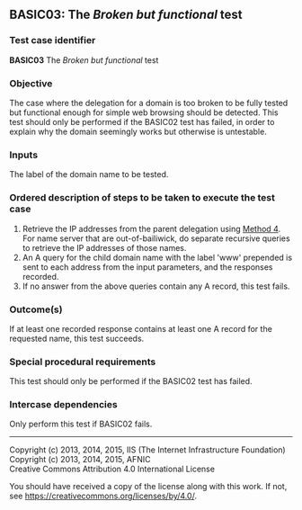 ## BASIC03: The _Broken but functional_ test

### Test case identifier
**BASIC03** The _Broken but functional_ test

### Objective

The case where the delegation for a domain is too broken to be fully
tested but functional enough for simple web browsing should be detected.
This test should only be performed if the BASIC02 test has failed, in
order to explain why the domain seemingly works but otherwise is
untestable.

### Inputs

The label of the domain name to be tested.

### Ordered description of steps to be taken to execute the test case

1. Retrieve the IP addresses from the parent delegation using [Method 4](
   ../Methods.md##method-4-obtain-glue-address-records-from-parent). For name
   server that are out-of-bailiwick, do separate recursive queries to retrieve
   the IP addresses of those names.
2. An A query for the child domain name with the label 'www' prepended is
   sent to each address from the input parameters, and the responses
   recorded.
3. If no answer from the above queries contain any A record, this test
   fails.

### Outcome(s)

If at least one recorded response contains at least one A record for the
requested name, this test succeeds.

### Special procedural requirements
This test should only be performed if the BASIC02 test has failed.

### Intercase dependencies

Only perform this test if BASIC02 fails.

-------

Copyright (c) 2013, 2014, 2015, IIS (The Internet Infrastructure Foundation)  
Copyright (c) 2013, 2014, 2015, AFNIC  
Creative Commons Attribution 4.0 International License

You should have received a copy of the license along with this
work.  If not, see <https://creativecommons.org/licenses/by/4.0/>.
